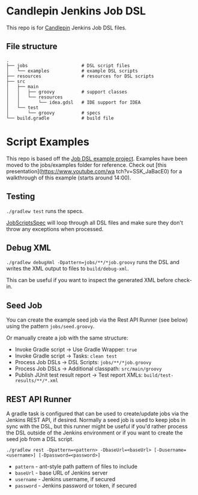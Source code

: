 # Candlepin Jenkins Job DSL

This repo is for [Candlepin](https://github.com/candlepin/candlepin) Jenkins Job DSL files.

## File structure

    .
    ├── jobs                    # DSL script files
    │   └── examples            # example DSL scripts
    ├── resources               # resources for DSL scripts
    ├── src
    │   ├── main
    │   │   ├── groovy          # support classes
    │   │   └── resources
    │   │       └── idea.gdsl   # IDE support for IDEA
    │   └── test
    │       └── groovy          # specs
    └── build.gradle            # build file

# Script Examples

This repo is based off the [Job DSL example project](https://github.com/jenkinsci/job-dsl-plugin). Examples have been moved to the jobs/examples folder for reference. Check out [this presentation](https://www.youtube.com/wa    tch?v=SSK_JaBacE0) for a walkthrough of this example (starts around 14:00).


## Testing

`./gradlew test` runs the specs.

[JobScriptsSpec](src/test/groovy/com/dslexample/JobScriptsSpec.groovy)
will loop through all DSL files and make sure they don't throw any exceptions when processed.

## Debug XML

`./gradlew debugXml -Dpattern=jobs/**/*job.groovy` runs the DSL and writes the XML output to files to `build/debug-xml`.

This can be useful if you want to inspect the generated XML before check-in.

## Seed Job

You can create the example seed job via the Rest API Runner (see below) using the pattern `jobs/seed.groovy`.

Or manually create a job with the same structure:

* Invoke Gradle script → Use Gradle Wrapper: `true`
* Invoke Gradle script → Tasks: `clean test`
* Process Job DSLs → DSL Scripts: `jobs/**/*job.groovy`
* Process Job DSLs → Additional classpath: `src/main/groovy`
* Publish JUnit test result report → Test report XMLs: `build/test-results/**/*.xml`

## REST API Runner

A gradle task is configured that can be used to create/update jobs via the Jenkins REST API, if desired. Normally
a seed job is used to keep jobs in sync with the DSL, but this runner might be useful if you'd rather process the
DSL outside of the Jenkins environment or if you want to create the seed job from a DSL script.

```./gradlew rest -Dpattern=<pattern> -DbaseUrl=<baseUrl> [-Dusername=<username>] [-Dpassword=<password>]```

* `pattern` - ant-style path pattern of files to include
* `baseUrl` - base URL of Jenkins server
* `username` - Jenkins username, if secured
* `password` - Jenkins password or token, if secured
